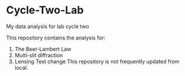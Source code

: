 # Cycle-Two-Lab
My data analysis for lab cycle two 

This repository contains the analysis for:
1. The Beer-Lambert Law
2. Multi-slit diffraction
3. Lensing
Test change
This repository is not frequently updated from local.

